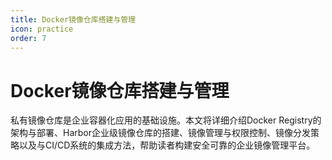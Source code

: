 ```yaml
---
title: Docker镜像仓库搭建与管理
icon: practice
order: 7
---
```


# Docker镜像仓库搭建与管理

私有镜像仓库是企业容器化应用的基础设施。本文将详细介绍Docker Registry的架构与部署、Harbor企业级镜像仓库的搭建、镜像管理与权限控制、镜像分发策略以及与CI/CD系统的集成方法，帮助读者构建安全可靠的企业镜像管理平台。
